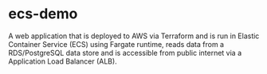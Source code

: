 # ecs-demo

A web application that is deployed to AWS via Terraform and is run in Elastic Container Service (ECS) using Fargate
runtime, reads data from a RDS/PostgreSQL data store and is accessible from public internet via a Application Load
Balancer (ALB).
